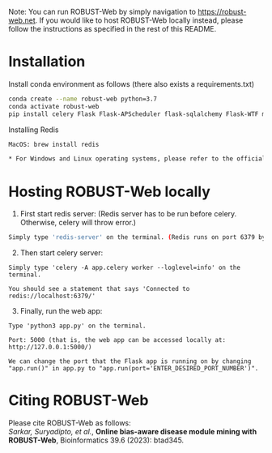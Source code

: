 
Note: You can run ROBUST-Web by simply navigation to https://robust-web.net. If you would like to host ROBUST-Web locally instead, please follow the instructions as specified in the rest of this README.

# Installation

Install conda environment as follows (there also exists a requirements.txt)
```bash
conda create --name robust-web python=3.7
conda activate robust-web
pip install celery Flask Flask-APScheduler flask-sqlalchemy Flask-WTF matplotlib mygene ndex2 networkx numpy pandas pcst-fast requests rq seaborn shortuuid WTForms pcst_fast
```

Installing Redis
```bash
MacOS: brew install redis

* For Windows and Linux operating systems, please refer to the official Redis documentation at: https://redis.io/docs/getting-started/installation/
```


# Hosting ROBUST-Web locally

1. First start redis server:
(Redis server has to be run before celery. Otherwise, celery will throw error.)
```bash
Simply type 'redis-server' on the terminal. (Redis runs on port 6379 by default)
```

2. Then start celery server:
```
Simply type 'celery -A app.celery worker --loglevel=info' on the terminal.

You should see a statement that says 'Connected to redis://localhost:6379/'
```

3. Finally, run the web app:
```
Type 'python3 app.py' on the terminal.

Port: 5000 (that is, the web app can be accessed locally at: http://127.0.0.1:5000/)

We can change the port that the Flask app is running on by changing "app.run()" in app.py to "app.run(port='ENTER_DESIRED_PORT_NUMBER')".
```


# Citing ROBUST-Web

Please cite ROBUST-Web as follows:<br>
*Sarkar, Suryadipto, et al.*, **Online bias-aware disease module mining with ROBUST-Web**, Bioinformatics 39.6 (2023): btad345.

